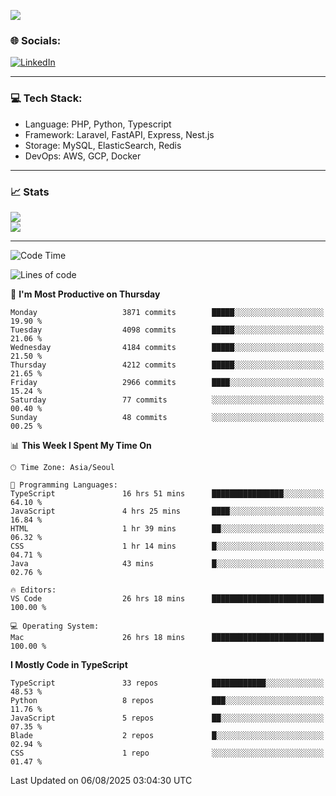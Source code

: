 <!--[![](https://visitcount.itsvg.in/api?id=jin-wk&icon=7&color=12)](https://visitcount.itsvg.in)-->
<!--[![Hits](https://hits.seeyoufarm.com/api/count/incr/badge.svg?url=https%3A%2F%2Fgithub.com%2Fjin-wk&count_bg=%235F625C&title_bg=%23555555&icon=github.svg&icon_color=%23E7E7E7&title=Hits&edge_flat=false)](https://hits.seeyoufarm.com)-->
![](https://komarev.com/ghpvc/?username=jin-wk&color=lightgrey&style=for-the-badge)

### 🌐 Socials:
[![LinkedIn](https://img.shields.io/badge/LinkedIn-%230077B5.svg?logo=linkedin&logoColor=white)](https://linkedin.com/in/jinwook-lee-242625241) 

---

### 💻 Tech Stack:
  - Language: PHP, Python, Typescript
  - Framework: Laravel, FastAPI, Express, Nest.js
  - Storage: MySQL, ElasticSearch, Redis
  - DevOps: AWS, GCP, Docker

---

### 📈 Stats
![](https://github-readme-stats.vercel.app/api?username=jin-wk&theme=dark&hide_border=true&include_all_commits=true&count_private=true)<br/>
![](https://github-readme-streak-stats.herokuapp.com/?user=jin-wk&theme=dark&hide_border=true)<br/>

---

<!--START_SECTION:waka-->
![Code Time](http://img.shields.io/badge/Code%20Time-2%2C520%20hrs%2053%20mins-blue)

![Lines of code](https://img.shields.io/badge/From%20Hello%20World%20I%27ve%20Written-5.8%20million%20lines%20of%20code-blue)

📅 **I'm Most Productive on Thursday** 

```text
Monday                   3871 commits        █████░░░░░░░░░░░░░░░░░░░░   19.90 % 
Tuesday                  4098 commits        █████░░░░░░░░░░░░░░░░░░░░   21.06 % 
Wednesday                4184 commits        █████░░░░░░░░░░░░░░░░░░░░   21.50 % 
Thursday                 4212 commits        █████░░░░░░░░░░░░░░░░░░░░   21.65 % 
Friday                   2966 commits        ████░░░░░░░░░░░░░░░░░░░░░   15.24 % 
Saturday                 77 commits          ░░░░░░░░░░░░░░░░░░░░░░░░░   00.40 % 
Sunday                   48 commits          ░░░░░░░░░░░░░░░░░░░░░░░░░   00.25 % 
```


📊 **This Week I Spent My Time On** 

```text
🕑︎ Time Zone: Asia/Seoul

💬 Programming Languages: 
TypeScript               16 hrs 51 mins      ████████████████░░░░░░░░░   64.10 % 
JavaScript               4 hrs 25 mins       ████░░░░░░░░░░░░░░░░░░░░░   16.84 % 
HTML                     1 hr 39 mins        ██░░░░░░░░░░░░░░░░░░░░░░░   06.32 % 
CSS                      1 hr 14 mins        █░░░░░░░░░░░░░░░░░░░░░░░░   04.71 % 
Java                     43 mins             █░░░░░░░░░░░░░░░░░░░░░░░░   02.76 % 

🔥 Editors: 
VS Code                  26 hrs 18 mins      █████████████████████████   100.00 % 

💻 Operating System: 
Mac                      26 hrs 18 mins      █████████████████████████   100.00 % 
```

**I Mostly Code in TypeScript** 

```text
TypeScript               33 repos            ████████████░░░░░░░░░░░░░   48.53 % 
Python                   8 repos             ███░░░░░░░░░░░░░░░░░░░░░░   11.76 % 
JavaScript               5 repos             ██░░░░░░░░░░░░░░░░░░░░░░░   07.35 % 
Blade                    2 repos             █░░░░░░░░░░░░░░░░░░░░░░░░   02.94 % 
CSS                      1 repo              ░░░░░░░░░░░░░░░░░░░░░░░░░   01.47 % 
```




 Last Updated on 06/08/2025 03:04:30 UTC
<!--END_SECTION:waka-->

